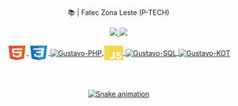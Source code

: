 <div align="center" height="100px" width="50px"><br>
📚 | Fatec Zona Leste (P-TECH)
</div></br>

<div align="center">
  <a href="https://github.com/gustavogmuniz">
  <img height="180em" src="https://github-readme-stats.vercel.app/api?username=gustavogmuniz&show_icons=true&theme=dracula&include_all_commits=true&count_private=true"/>
  <img height="180em" src="https://github-readme-stats.vercel.app/api/top-langs/?username=gustavogmuniz&layout=compact&langs_count=7&theme=dracula"/>
</div>
  
  <div align="center" style="display: inline_block"><br>
  <img align="center" alt="Gustavo-HTML" height="30" width="40" src="https://raw.githubusercontent.com/devicons/devicon/master/icons/html5/html5-original.svg">
  <img align="center" alt="Gustavo-CSS" height="30" width="40" src="https://raw.githubusercontent.com/devicons/devicon/master/icons/css3/css3-original.svg">
  <img align="center" alt="Gustavo-PHP" height="30" width="40" src="https://cdn.jsdelivr.net/gh/devicons/devicon/icons/php/php-original.svg" />  
  <img align="center" alt="Gustavo-Js" height="30" width="40" src="https://raw.githubusercontent.com/devicons/devicon/master/icons/javascript/javascript-plain.svg">
  <img align="center" alt="Gustavo-SQL" height="30" width="40" src="https://cdn.jsdelivr.net/gh/devicons/devicon/icons/mysql/mysql-original-wordmark.svg" />
  <img align="center" alt="Gustavo-KOT" height="30" width="40" src="https://cdn.jsdelivr.net/gh/devicons/devicon/icons/kotlin/kotlin-original.svg" />
            
  
##
    
<br />
                                                                                                                                    
   ![Snake animation](https://github.com/gustavogmuniz/gustavogmuniz/blob/output/github-contribution-grid-snake.svg)
                                                                                                                                             
<br />
